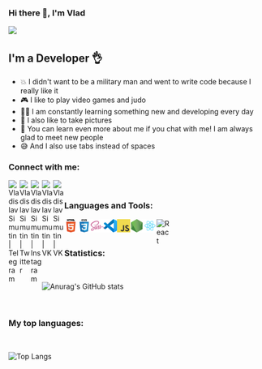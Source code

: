 ### Hi there 👋, I'm Vlad

![](https://komarev.com/ghpvc/?username=nvmbr-hub)

## I'm a Developer 👌

- 💥 I didn't want to be a military man and went to write code because I really like it
- 🎮 I like to play video games and judo
- 👨‍🎓 I am constantly learning something new and developing every day
- 📸 I also like to take pictures
- 🤝 You can learn even more about me if you chat with me! I am always glad to meet new people
- 😅 And I also use tabs instead of spaces

### Connect with me:

[<img align="left" alt="Vladislav Simutin | Telegram" width="22px" src="https://cdn.jsdelivr.net/npm/simple-icons@3.13.0/icons/telegram.svg" />][telegram]
[<img align="left" alt="Vladislav Simutin | Twitter" width="22px" src="https://cdn.jsdelivr.net/npm/simple-icons@3.13.0/icons/twitter.svg" />][twitter]
[<img align="left" alt="Vladislav Simutin | Instagram" width="22px" src="https://cdn.jsdelivr.net/npm/simple-icons@v3/icons/instagram.svg" />][instagram]
[<img align="left" alt="Vladislav Simutin | VK" width="22px" src="https://cdn.jsdelivr.net/npm/simple-icons@v3/icons/vk.svg" />][vk]
[<img align="left" alt="Vladislav Simutin | VK" width="22px" src="https://cdn.jsdelivr.net/npm/simple-icons@3.13.0/icons/stackoverflow.svg" />][stackoverflow]

<br />

### Languages and Tools:

<img align="left" alt="HTML5" width="26px" src="https://raw.githubusercontent.com/github/explore/80688e429a7d4ef2fca1e82350fe8e3517d3494d/topics/html/html.png" />
<img align="left" alt="CSS3" width="26px" src="https://raw.githubusercontent.com/github/explore/80688e429a7d4ef2fca1e82350fe8e3517d3494d/topics/css/css.png" />
<img align="left" alt="Sass" width="26px" src="https://raw.githubusercontent.com/github/explore/80688e429a7d4ef2fca1e82350fe8e3517d3494d/topics/sass/sass.png" />
<img align="left" alt="Visual Studio Code" width="26px" src="https://raw.githubusercontent.com/github/explore/80688e429a7d4ef2fca1e82350fe8e3517d3494d/topics/visual-studio-code/visual-studio-code.png" />
<img align="left" alt="JavaScript" width="26px" src="https://raw.githubusercontent.com/github/explore/80688e429a7d4ef2fca1e82350fe8e3517d3494d/topics/javascript/javascript.png" />
<img align="left" alt="Node.js" width="26px" src="https://raw.githubusercontent.com/github/explore/80688e429a7d4ef2fca1e82350fe8e3517d3494d/topics/nodejs/nodejs.png" />
<img align="left" alt="React" width="26px" src="https://raw.githubusercontent.com/github/explore/80688e429a7d4ef2fca1e82350fe8e3517d3494d/topics/react/react.png" />
<img align="left" alt="React" width="26px" src="https://logos-download.com/wp-content/uploads/2016/10/Python_logo_icon.png" />
<br />
<br />

### Statistics:

<br />

![Anurag's GitHub stats](https://github-readme-stats.vercel.app/api?username=nvmbr-hub)

<br />

### My top languages:

<br />

![Top Langs](https://github-readme-stats.vercel.app/api/top-langs/?username=nvmbr-hub)

[telegram]: https://t.me/Hydrar_gyrum
[stackoverflow]: https://stackoverflow.com/users/17045517/vladislav-simutin
[twitter]: https://twitter.com/vlad_is_lover
[instagram]: https://www.instagram.com/nord_winter/
[vk]: https://vk.com/vsimutin
